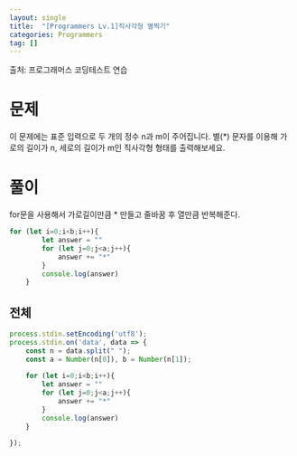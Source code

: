 ```yaml
---
layout: single
title:  "[Programmers Lv.1]직사각형 별찍기"
categories: Programmers
tag: []
---
```

출처: 프로그래머스 코딩테스트 연습

# 문제
이 문제에는 표준 입력으로 두 개의 정수 n과 m이 주어집니다.
별(*) 문자를 이용해 가로의 길이가 n, 세로의 길이가 m인 직사각형 형태를 출력해보세요.

# 풀이
for문을 사용해서 가로길이만큼 * 만들고 줄바꿈 후 열만큼 반복해준다. 
```javascript
for (let i=0;i<b;i++){
        let answer = ""
        for (let j=0;j<a;j++){
            answer += "*"
        }
        console.log(answer)
    }
```

## 전체
```javascript
process.stdin.setEncoding('utf8');
process.stdin.on('data', data => {
    const n = data.split(" ");
    const a = Number(n[0]), b = Number(n[1]);
    
    for (let i=0;i<b;i++){
        let answer = ""
        for (let j=0;j<a;j++){
            answer += "*"
        }
        console.log(answer)
    }
    
});
```


